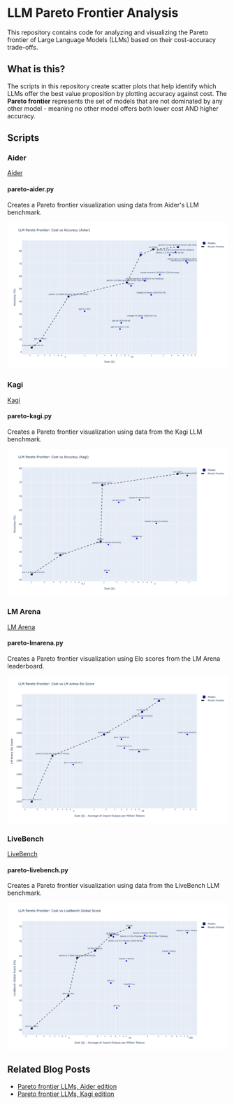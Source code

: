 # LLM Pareto Frontier Analysis

This repository contains code for analyzing and visualizing the Pareto frontier of Large Language Models (LLMs) based on their cost-accuracy trade-offs.

## What is this?

The scripts in this repository create scatter plots that help identify which LLMs offer the best value proposition by plotting accuracy against cost. The **Pareto frontier** represents the set of models that are not dominated by any other model - meaning no other model offers both lower cost AND higher accuracy.


## Scripts

### Aider

[Aider](https://aider.chat/docs/leaderboards/)

#### pareto-aider.py  
Creates a Pareto frontier visualization using data from Aider's LLM benchmark.

![Aider Pareto Frontier](pareto-aider.png)

### Kagi

[Kagi](https://help.kagi.com/kagi/ai/llm-benchmark.html)

#### pareto-kagi.py
Creates a Pareto frontier visualization using data from the Kagi LLM benchmark.

![Kagi Pareto Frontier](pareto-kagi.png)

### LM Arena

[LM Arena](https://lmarena.ai/)

#### pareto-lmarena.py
Creates a Pareto frontier visualization using Elo scores from the LM Arena leaderboard.

![LM Arena Pareto Frontier](pareto-lmarena.png)

### LiveBench

[LiveBench](https://livebench.ai/)

#### pareto-livebench.py
Creates a Pareto frontier visualization using data from the LiveBench LLM benchmark.

![LiveBench Pareto Frontier](pareto-livebench.png)


## Related Blog Posts

- [Pareto frontier LLMs, Aider edition](https://samek.fyi/pareto-frontier-llms-aider-edition/)
- [Pareto frontier LLMs, Kagi edition](https://samek.fyi/pareto-frontier-models-kagi-edition/)
